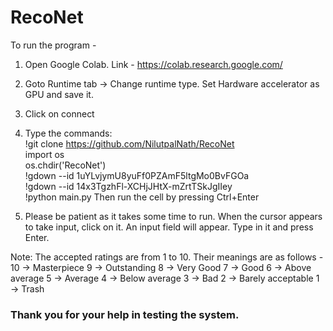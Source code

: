 # RecoNet

To run the program - 

1. Open Google Colab. Link - https://colab.research.google.com/

2. Goto Runtime tab -> Change runtime type.
   Set Hardware accelerator as GPU and save it.

3. Click on connect

4. Type the commands:
  <br>!git clone https://github.com/NilutpalNath/RecoNet
  <br>import os
  <br>os.chdir('RecoNet')
  <br>!gdown --id 1uYLvjymU8yuFf0PZAmF5ltgMo0BvFGOa
  <br>!gdown --id 14x3TgzhFl-XCHjJHtX-mZrtTSkJgIIey
  <br>!python main.py
  Then run the cell by pressing Ctrl+Enter
  
6. Please be patient as it takes some time to run.
   When the cursor appears to take input, click on it. An input field will appear. Type in it and press Enter.
  
Note: The accepted ratings are from 1 to 10. Their meanings are as follows - 
      10 -> Masterpiece
      9  -> Outstanding
      8  -> Very Good
      7  -> Good
      6  -> Above average
      5  -> Average
      4  -> Below average
      3  -> Bad
      2  -> Barely acceptable
      1  -> Trash
 
### Thank you for your help in testing the system.
